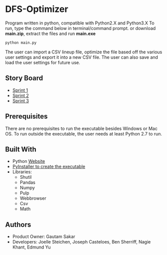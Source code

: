 # DFS-Optimizer
Program written in python, compatible with Python2.X and Python3.X
To run, type the command below in terminal/command prompt. or download **main.zip**, extract the files and run **main.exe**
```
python main.py
```
The user can import a CSV lineup file, optimize the file based off the various user settings and export it into a new CSV file. The user can also save and load the user settings for future use.

## Story Board
* [Sprint 1](https://trello.com/b/2JB76hIR)
* [Sprint 2](https://trello.com/b/j7SUstHl)
* [Sprint 3](https://trello.com/b/si6stNnD)

## Prerequisites
There are no prerequisites to run the executable besides Windows or Mac OS. To run outside the executable, the user needs at least Python 2.7 to run.

## Built With
* Python [Website](https://www.python.org/)
* [PyInstaller to create the executable](http://www.pyinstaller.org/)
* Libraries:
    * Shutil
    * Pandas
    * Numpy
    * Pulp
    * Webbrowser
    * Csv
    * Math

## Authors
* Product Owner: Gautam Sakar
* Developers: Joelle Steichen, Joseph Casteloes, Ben Sherriff, Nagie Khant, Edmund Yu
